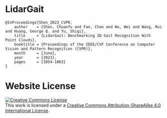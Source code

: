 # LidarGait


```
@InProceedings{Shen_2023_CVPR,
    author    = {Shen, Chuanfu and Fan, Chao and Wu, Wei and Wang, Rui and Huang, George Q. and Yu, Shiqi},
    title     = {LidarGait: Benchmarking 3D Gait Recognition With Point Clouds},
    booktitle = {Proceedings of the IEEE/CVF Conference on Computer Vision and Pattern Recognition (CVPR)},
    month     = {June},
    year      = {2023},
    pages     = {1054-1063}
}
```

# Website License
<a rel="license" href="http://creativecommons.org/licenses/by-sa/4.0/"><img alt="Creative Commons License" style="border-width:0" src="https://i.creativecommons.org/l/by-sa/4.0/88x31.png" /></a><br />This work is licensed under a <a rel="license" href="http://creativecommons.org/licenses/by-sa/4.0/">Creative Commons Attribution-ShareAlike 4.0 International License</a>.
